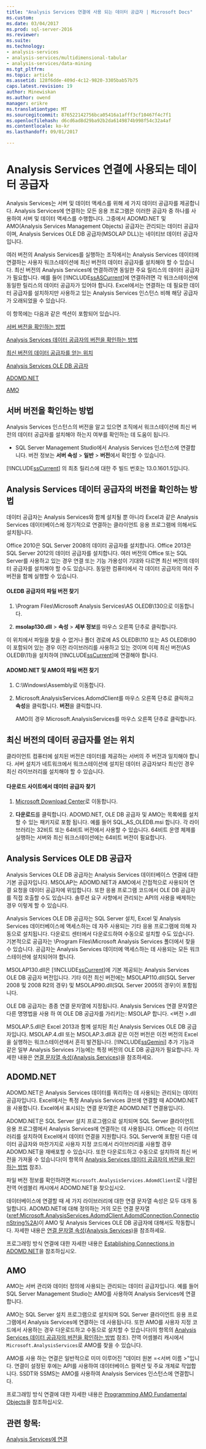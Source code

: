```yaml
---
title: "Analysis Services 연결에 사용 되는 데이터 공급자 | Microsoft Docs"
ms.custom: 
ms.date: 03/04/2017
ms.prod: sql-server-2016
ms.reviewer: 
ms.suite: 
ms.technology:
- analysis-services
- analysis-services/multidimensional-tabular
- analysis-services/data-mining
ms.tgt_pltfrm: 
ms.topic: article
ms.assetid: 128f6dde-409d-4c12-9820-3305bab57b75
caps.latest.revision: 19
author: Minewiskan
ms.author: owend
manager: erikre
ms.translationtype: MT
ms.sourcegitcommit: 876522142756bca05416a1afff3cf10467f4c7f1
ms.openlocfilehash: d6cd6ad8d29ba92b2da6149874b998f54c32a4af
ms.contentlocale: ko-kr
ms.lasthandoff: 09/01/2017

---
```

# <a name="data-providers-used-for-analysis-services-connections"></a>Analysis Services 연결에 사용되는 데이터 공급자
  Analysis Services는 서버 및 데이터 액세스를 위해 세 가지 데이터 공급자를 제공합니다. Analysis Services에 연결하는 모든 응용 프로그램은 이러한 공급자 중 하나를 사용하여 서버 및 데이터 액세스를 수행합니다. 그중에서 ADOMD.NET 및 AMO(Analysis Services Management Objects) 공급자는 관리되는 데이터 공급자이며, Analysis Services OLE DB 공급자(MSOLAP DLL)는 네이티브 데이터 공급자입니다.  
  
 여러 버전의 Analysis Services를 실행하는 조직에서는 Analysis Services 데이터에 연결하는 사용자 워크스테이션에 최신 버전의 데이터 공급자를 설치해야 할 수 있습니다. 최신 버전의 Analysis Services에 연결하려면 동일한 주요 릴리스의 데이터 공급자가 필요합니다. 예를 들어 [!INCLUDE[ssASCurrent](../../includes/ssascurrent-md.md)]에 연결하려면 각 워크스테이션에 동일한 릴리스의 데이터 공급자가 있어야 합니다. Excel에서는 연결하는 데 필요한 데이터 공급자를 설치하지만 사용하고 있는 Analysis Services 인스턴스 비해 해당 공급자가 오래되었을 수 있습니다.  
  
 이 항목에는 다음과 같은 섹션이 포함되어 있습니다.  
  
 [서버 버전을 확인하는 방법](#bkmk_ServVers)  
  
 [Analysis Services 데이터 공급자의 버전을 확인하는 방법](#bkmk_LibUpdate)  
  
 [최신 버전의 데이터 공급자를 얻는 위치](#bkmk_downloadsite)  
  
 [Analysis Services OLE DB 공급자](#bkmk_OLE)  
  
 [ADOMD.NET](#bkmk_ADOMD)  
  
 [AMO](#blkmk_AMO)  
  
##  <a name="bkmk_ServVers"></a> 서버 버전을 확인하는 방법  
 Analysis Services 인스턴스의 버전을 알고 있으면 조직에서 워크스테이션에 최신 버전의 데이터 공급자를 설치해야 하는지 여부를 확인하는 데 도움이 됩니다.  
  
-   SQL Server Management Studio에서 Analysis Services 인스턴스에 연결합니다. 버전 정보는 **서버 속성** > **일반** > **버전**에서 확인할 수 있습니다.  
  
 [!INCLUDE[ssCurrent](../../includes/sscurrent-md.md)] 의 최초 릴리스에 대한 주 빌드 번호는 13.0.1601.5입니다.  
  
  
##  <a name="bkmk_LibUpdate"></a> Analysis Services 데이터 공급자의 버전을 확인하는 방법  
 데이터 공급자는 Analysis Services와 함께 설치될 뿐 아니라 Excel과 같은 Analysis Services 데이터베이스에 정기적으로 연결하는 클라이언트 응용 프로그램에 의해서도 설치됩니다.  
  
 Office 2010은 SQL Server 2008의 데이터 공급자를 설치합니다. Office 2013은 SQL Server 2012의 데이터 공급자를 설치합니다. 여러 버전의 Office 또는 SQL Server를 사용하고 있는 경우 연결 또는 기능 가용성이 기대와 다르면 최신 버전의 데이터 공급자를 설치해야 할 수도 있습니다. 동일한 컴퓨터에서 각 데이터 공급자의 여러 주 버전을 함께 실행할 수 있습니다.  
  
#### <a name="find-the-file-version-of-the-oledb-provider"></a>OLEDB 공급자의 파일 버전 찾기  
  
1.  \Program Files\Microsoft Analysis Services\AS OLEDB\130으로 이동합니다.  
  
2.  **msolap130.dll** > **속성** > **세부 정보**를 마우스 오른쪽 단추로 클릭합니다.  
  
 이 위치에서 파일을 찾을 수 없거나 폴더 경로에 AS OLEDB\110 또는 AS OLEDB\90이 포함되어 있는 경우 이전 라이브러리를 사용하고 있는 것이며 이제 최신 버전(AS OLEDB\11)을 설치하여 [!INCLUDE[ssCurrent](../../includes/sscurrent-md.md)]에 연결해야 합니다.  
  
#### <a name="find-the-file-version-of-adomdnet-and-amo"></a>ADOMD.NET 및 AMO의 파일 버전 찾기  
  
1.  C:\Windows\Assembly로 이동합니다.  
  
2.  Microsoft.AnalysisServices.AdomdClient를 마우스 오른쪽 단추로 클릭하고 **속성**을 클릭합니다. **버전**을 클릭합니다.  
  
     AMO의 경우 Microsoft.AnalysisServices를 마우스 오른쪽 단추로 클릭합니다.  
  
##  <a name="bkmk_downloadsite"></a> 최신 버전의 데이터 공급자를 얻는 위치  
 클라이언트 컴퓨터에 설치된 버전은 데이터를 제공하는 서버의 주 버전과 일치해야 합니다. 서버 설치가 네트워크에서 워크스테이션에 설치된 데이터 공급자보다 최신인 경우 최신 라이브러리를 설치해야 할 수 있습니다.  
  
#### <a name="find-the-data-providers-on-the-download-site"></a>다운로드 사이트에서 데이터 공급자 찾기  
  
1.  [Microsoft Download Center](https://www.microsoft.com/download/details.aspx?id=52676)로 이동합니다.  
  
2.  **다운로드**를 클릭합니다. ADOMD.NET, OLE DB 공급자 및 AMO는 목록에를 설치할 수 있는 패키지로 포함 됩니다. 예를 들어 SQL_AS_OLEDB.msi 합니다. 각 라이브러리는 32비트 또는 64비트 버전에서 사용할 수 있습니다. 64비트 운영 체제를 실행하는 서버와 최신 워크스테이션에는 64비트 버전이 필요합니다.  
  
##  <a name="bkmk_OLE"></a> Analysis Services OLE DB 공급자  
 Analysis Services OLE DB 공급자는 Analysis Services 데이터베이스 연결에 대한 기본 공급자입니다. MSOLAP는 ADOMD.NET과 AMO에서 간접적으로 사용되어 연결 요청을 데이터 공급자에 위임합니다. 또한 응용 프로그램 코드에서 OLE DB 공급자를 직접 호출할 수도 있습니다. 솔루션 요구 사항에서 관리되는 API의 사용을 배제하는 경우 이렇게 할 수 있습니다.  
  
 Analysis Services OLE DB 공급자는 SQL Server 설치, Excel 및 Analysis Services 데이터베이스에 액세스하는 데 자주 사용되는 기타 응용 프로그램에 의해 자동으로 설치됩니다. 다운로드 센터에서 다운로드하여 수동으로 설치할 수도 있습니다. 기본적으로 공급자는 \Program Files\Microsoft Analysis Services 폴더에서 찾을 수 있습니다. 공급자는 Analysis Services 데이터에 액세스하는 데 사용되는 모든 워크스테이션에 설치되어야 합니다.  
  
 MSOLAP130.dll은 [!INCLUDE[ssCurrent](../../includes/sscurrent-md.md)]에 기본 제공되는 Analysis Services OLE DB 공급자 버전입니다. 기타 이전 최신 버전에는 MSOLAP110.dll(SQL Server 2008 및 2008 R2의 경우) 및 MSOLAP90.dll(SQL Server 2005의 경우)이 포함됩니다.  
  
 OLE DB 공급자는 종종 연결 문자열에 지정됩니다. Analysis Services 연결 문자열은 다른 명명법을 사용 하 여 OLE DB 공급자를 가리키는: MSOLAP 합니다. \<버전 >.dll  
  
 MSOLAP.5.dll은 Excel 2013과 함께 설치된 최신 Analysis Services OLE DB 공급자입니다. MSOLAP.4.dll 또는 MSOLAP.3.dll과 같은 이전 버전은 이전 버전의 Excel을 실행하는 워크스테이션에서 흔히 발견됩니다. [!INCLUDE[ssGemini](../../includes/ssgemini-md.md)] 추가 기능과 같은 일부 Analysis Services 기능에는 특정 버전의 OLE DB 공급자가 필요합니다. 자세한 내용은 [연결 문자열 속성&#40;Analysis Services&#41;](../../analysis-services/instances/connection-string-properties-analysis-services.md)을 참조하세요.  
  
##  <a name="bkmk_ADOMD"></a> ADOMD.NET  
 ADOMD.NET은 Analysis Services 데이터를 쿼리하는 데 사용되는 관리되는 데이터 공급자입니다. Excel에서는 특정 Analysis Services 큐브에 연결할 때 ADOMD.NET을 사용합니다. Excel에서 표시되는 연결 문자열은 ADOMD.NET 연결용입니다.  
  
 ADOMD.NET은 SQL Server 설치 프로그램으로 설치되며 SQL Server 클라이언트 응용 프로그램에서 Analysis Services에 연결하는 데 사용됩니다. Office는 이 라이브러리를 설치하여 Excel에서 데이터 연결을 지원합니다. SQL Server에 포함된 다른 데이터 공급자와 마찬가지로 사용자 지정 코드에서 라이브러리를 사용할 경우 ADOMD.NET을 재배포할 수 있습니다. 또한 다운로드하고 수동으로 설치하여 최신 버전을 가져올 수 있습니다(이 항목의 [Analysis Services 데이터 공급자의 버전을 확인하는 방법](#bkmk_LibUpdate) 참조).  
  
 파일 버전 정보를 확인하려면 `Microsoft.AnalysisServices.AdomdClient`로 나열된 전역 어셈블리 캐시에서 ADOMD.NET을 찾으십시오.  
  
 데이터베이스에 연결할 때 세 가지 라이브러리에 대한 연결 문자열 속성은 모두 대개 동일합니다. ADOMD.NET에 대해 정의하는 거의 모든 연결 문자열(<xref:Microsoft.AnalysisServices.AdomdClient.AdomdConnection.ConnectionString%2A>)이 AMO 및 Analysis Services OLE DB 공급자에 대해서도 작동합니다. 자세한 내용은 [연결 문자열 속성&#40;Analysis Services&#41;](../../analysis-services/instances/connection-string-properties-analysis-services.md)을 참조하세요.  
  
 프로그래밍 방식 연결에 대한 자세한 내용은 [Establishing Connections in ADOMD.NET](../../analysis-services/multidimensional-models-adomd-net-client/connections-in-adomd-net.md)을 참조하십시오.  
  
##  <a name="blkmk_AMO"></a> AMO  
 AMO는 서버 관리와 데이터 정의에 사용되는 관리되는 데이터 공급자입니다. 예를 들어 SQL Server Management Studio는 AMO를 사용하여 Analysis Services에 연결합니다.  
  
 AMO는 SQL Server 설치 프로그램으로 설치되며 SQL Server 클라이언트 응용 프로그램에서 Analysis Services에 연결하는 데 사용됩니다. 또한 AMO를 사용자 지정 코드에서 사용하는 경우 다운로드하고 수동으로 설치할 수 있습니다(이 항목의 [Analysis Services 데이터 공급자의 버전을 확인하는 방법](#bkmk_LibUpdate) 참조). 전역 어셈블리 캐시에서 `Microsoft.AnalysisServices`로 AMO를 찾을 수 있습니다.  
  
 AMO를 사용 하는 연결은 일반적으로 미미 이루어진 "데이터 원본 =\<서버 이름 >"입니다. 연결이 설정된 후에는 API를 사용하여 데이터베이스 컬렉션 및 주요 개체로 작업합니다. SSDT와 SSMS는 AMO를 사용하여 Analysis Services 인스턴스에 연결합니다.  
  
 프로그래밍 방식 연결에 대한 자세한 내용은 [Programming AMO Fundamental Objects](../../analysis-services/multidimensional-models/analysis-management-objects/programming-amo-fundamental-objects.md)을 참조하십시오.  
  
## <a name="see-also"></a>관련 항목:  
 [Analysis Services에 연결](../../analysis-services/instances/connect-to-analysis-services.md)  
  
  
